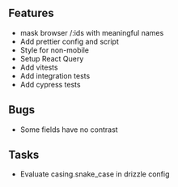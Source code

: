 ## Features
- mask browser /:ids with meaningful names
- Add prettier config and script
- Style for non-mobile
- Setup React Query
- Add vitests
- Add integration tests
- Add cypress tests

## Bugs
- Some fields have no contrast

## Tasks
- Evaluate casing.snake_case in drizzle config